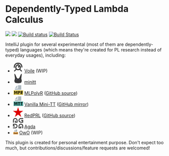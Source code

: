 # Dependently-Typed Lambda Calculus

[![][d-svg]][jb-url]
[![][v-svg]][jb-url]
[![Build status][av-svg]][av-url]
[![Build Status][tv-svg]][tv-url]

IntelliJ plugin for several experimental (most of them are dependently-typed)
languages (which means they're created for PL research instead of everyday
usages), including:

+ ![](./res/icons/voile/voile.svg)
  [Voile] (WIP)
+ ![](./res/icons/minitt/minitt.svg)
  [minitt]
+ ![](./res/icons/mlpr/mlpr_file.svg)
  [MLPolyR] ([GitHub source][MLPolyR-gh])
+ ![](./res/icons/mtt/mtt_file.svg)
  [Vanilla Mini-TT][Mini-TT] ([GitHub mirror][acore-mirror])
+ ![](./res/icons/redprl/redprl.svg)
  [RedPRL] ([GitHub source][RedPRL-gh])
+ ![](./res/icons/agda/agda.svg)
  [Agda]
+ ![](./res/icons/owo_file.png)
  [OwO] (WIP)

This plugin is created for personal entertainment purpose.
Don't expect too much, but contributions/discussions/feature requests
are welcomed!

 [MLPolyR]: https://people.cs.uchicago.edu/~blume/mlpolyr/
 [MLPolyR-gh]: https://github.com/owo-lang/MLPolyR
 [minitt]: https://github.com/owo-lang/minitt-rs
 [Mini-TT]: http://www.cse.chalmers.se/research/group/logic/Mini-TT/
 [acore-mirror]: https://github.com/owo-lang/Mini-TT
 [Voile]: https://github.com/owo-lang/voile-rs
 [OwO]: https://github.com/owo-lang/OwO
 [Agda]: https://wiki.portal.chalmers.se/agda/pmwiki.php
 [RedPRL]: http://www.redprl.org
 [RedPRL-gh]: https://github.com/RedPRL/sml-redprl
 [d-svg]: https://img.shields.io/jetbrains/plugin/d/12176.svg
 [v-svg]: https://img.shields.io/jetbrains/plugin/v/12176.svg
 [jb-url]: https://plugins.jetbrains.com/plugin/12176
 [av-url]: https://ci.appveyor.com/project/ice1000/intellij-owo/branch/master
 [av-svg]: https://ci.appveyor.com/api/projects/status/2t8f42ojh17cim4j/branch/master?svg=true
 [tv-url]: https://travis-ci.org/owo-lang/intellij-dtlc
 [tv-svg]: https://travis-ci.org/owo-lang/intellij-dtlc.svg?branch=master
